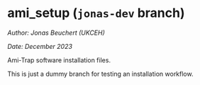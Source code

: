 # ami_setup (`jonas-dev` branch)

*Author: Jonas Beuchert (UKCEH)*

*Date: December 2023*

Ami-Trap software installation files.

This is just a dummy branch for testing an installation workflow.
